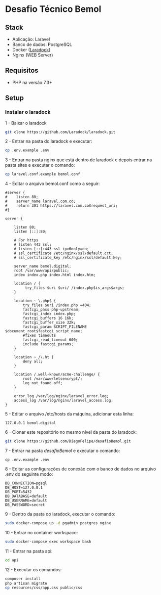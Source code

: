# Desafio Técnico Bemol

## Stack

- Aplicação: Laravel
- Banco de dados: PostgreSQL
- Docker ([Laradock](https://laradock.io/))
- Nginx (WEB Server)

## Requisitos

- PHP na versão 7.3+

## Setup

### Instalar o laradock

1 - Baixar o laradock

```sh
git clone https://github.com/Laradock/laradock.git
```

2 - Entrar na pasta do laradock e executar:

```sh
cp .env.example .env
```

3 - Entrar na pasta nginx que está dentro de laradock e depois entrar na pasta sites e executar o comando:

```sh
cp laravel.conf.example bemol.conf
```

4 - Editar o arquivo bemol.conf como a seguir:

```
#server {
#    listen 80;
#    server_name laravel.com.co;
#    return 301 https://laravel.com.co$request_uri;
#}

server {

    listen 80;
    listen [::]:80;

    # For https
    # listen 443 ssl;
    # listen [::]:443 ssl ipv6only=on;
    # ssl_certificate /etc/nginx/ssl/default.crt;
    # ssl_certificate_key /etc/nginx/ssl/default.key;

    server_name bemol.digital;
    root /var/www/api/public;
    index index.php index.html index.htm;

    location / {
         try_files $uri $uri/ /index.php$is_args$args;
    }

    location ~ \.php$ {
        try_files $uri /index.php =404;
        fastcgi_pass php-upstream;
        fastcgi_index index.php;
        fastcgi_buffers 16 16k;
        fastcgi_buffer_size 32k;
        fastcgi_param SCRIPT_FILENAME $document_root$fastcgi_script_name;
        #fixes timeouts
        fastcgi_read_timeout 600;
        include fastcgi_params;
    }

    location ~ /\.ht {
        deny all;
    }

    location /.well-known/acme-challenge/ {
        root /var/www/letsencrypt/;
        log_not_found off;
    }

    error_log /var/log/nginx/laravel_error.log;
    access_log /var/log/nginx/laravel_access.log;
}

```

5 - Editar o arquivo /etc/hosts da máquina, adicionar esta linha:

```
127.0.0.1 bemol.digital
```

6 - Clonar este repositório no mesmo nível da pasta do laradock:

```sh
git clone https://github.com/DiegoFelipe/desafioBemol.git
```

7 - Entrar na pasta _desafioBemol_ e executar o comando:

```
cp .env.example .env
```

8 - Editar as configurações de conexão com o banco de dados no arquivo .env do seguinte modo:

```
DB_CONNECTION=pgsql
DB_HOST=127.0.0.1
DB_PORT=5432
DB_DATABASE=default
DB_USERNAME=default
DB_PASSWORD=secret
```

9 - Dentro da pasta do laradock, executar o comando:

```sh
sudo docker-compose up -d pgadmin postgres nginx
```

10 - Entrar no container workspace:

```sh
sudo docker-compose exec workspace bash
```

11 - Entrar na pasta api:

```sh
cd api
```

12 - Executar os comandos:

```sh
composer install
php artisan migrate
cp resources/css/app.css public/css
```
